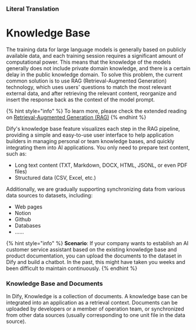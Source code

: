 ### Literal Translation
# Knowledge Base

The training data for large language models is generally based on publicly available data, and each training session requires a significant amount of computational power. This means that the knowledge of the models generally does not include private domain knowledge, and there is a certain delay in the public knowledge domain. To solve this problem, the current common solution is to use RAG (Retrieval-Augmented Generation) technology, which uses users' questions to match the most relevant external data, and after retrieving the relevant content, reorganize and insert the response back as the context of the model prompt.

{% hint style="info" %}
To learn more, please check the extended reading on [Retrieval-Augmented Generation (RAG)](../../learn-more/extended-reading/retrieval-augment/)
{% endhint %} 

Dify's knowledge base feature visualizes each step in the RAG pipeline, providing a simple and easy-to-use user interface to help application builders in managing personal or team knowledge bases, and quickly integrating them into AI applications. You only need to prepare text content, such as:

* Long text content (TXT, Markdown, DOCX, HTML, JSONL, or even PDF files)
* Structured data (CSV, Excel, etc.)

Additionally, we are gradually supporting synchronizing data from various data sources to datasets, including:

* Web pages
* Notion
* Github
* Databases
* ……

{% hint style="info" %}
**Scenario**: If your company wants to establish an AI customer service assistant based on the existing knowledge base and product documentation, you can upload the documents to the dataset in Dify and build a chatbot. In the past, this might have taken you weeks and been difficult to maintain continuously.
{% endhint %}

### Knowledge Base and Documents

In Dify, Knowledge is a collection of documents. A knowledge base can be integrated into an application as a retrieval context. Documents can be uploaded by developers or a member of operation team, or synchronized from other data sources (usually corresponding to one unit file in the data source).